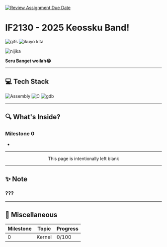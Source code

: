 [![Review Assignment Due Date](https://classroom.github.com/assets/deadline-readme-button-22041afd0340ce965d47ae6ef1cefeee28c7c493a6346c4f15d667ab976d596c.svg)](https://classroom.github.com/a/RYoGTaJ4)
# IF2130 - 2025       Keossku Band!

![gifs](https://media1.tenor.com/m/0zfqxlPxYOYAAAAC/bocchi-the-rock-bocchi.gif)
![ikuyo kita](https://media.tenor.com/oudJ-ckzZLMAAAAM/bocchi-the-rock-kita-ikuyo.gif)

![nijika](https://64.media.tumblr.com/d8cb6d904a4434d00710efccd6b68cf1/c79002f73b0ed652-bf/s540x810/accbca65608ef8e4155d54b8341554d214d7bcf3.gif)


**Seru Banget woilah😂**

---
## 💻 Tech Stack
![Assembly](https://img.shields.io/badge/assembly-%23525252.svg?style=for-the-badge&logo=assembly&logoColor=white) ![C](https://img.shields.io/badge/c-%2300599C.svg?style=for-the-badge&logo=c&logoColor=white) ![gdb](https://img.shields.io/badge/GDB-%23A42E2B.svg?style=for-the-badge&logo=gnu&logoColor=white)

---

## 🔍 What's Inside?

### Milestone 0
-

---

<div align="center">
This page is intentionally left blank
</div>

---

## ✨ Note

### ???
  
---

## 📃 Miscellaneous

| Milestone    | Topic                                         | Progress  |
|--------------|-----------------------------------------------|--------|
| 0            | Kernel                                       | 0/100|
